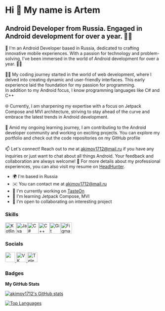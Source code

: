 Hi 👋 My name is Artem
=============================

Android Developer from Russia. Engaged in Android development for over a year. 🚀📱
-----------------------------------------------------------------------------------

👋 I'm an Android Developer based in Russia, dedicated to crafting innovative mobile experiences. With a passion for technology and problem-solving, I've been immersed in the world of Android development for over a year. 🚀📱 <br><br>👨‍💻 My coding journey started in the world of web development, where I delved into creating dynamic and user-friendly interfaces. This early experience laid the foundation for my passion for programming.<br>In addition to my Android focus, I know programming languages like C# and C++ <br><br>🌐 Currently, I am sharpening my expertise with a focus on Jetpack Compose and MVI architecture, striving to stay ahead of the curve and embrace the latest trends in Android development. <br><br>🚧 Amid my ongoing learning journey, I am contributing to the Android developer community and working on exciting projects. You can explore my portfolio and check out the code repositories on my GitHub profile <br><br>📫 Let's connect! Reach out to me at akimov1712@mail.ru if you have any inquiries or just want to chat about all things Android. Your feedback and collaboration are always welcome! 🔗 For more details about my professional experiences, you can also visit my resume on <a href="https://hh.ru/resume/c0d897c1ff0ca419990039ed1f68766431365a">HeadHunter</a>.

* 🌍  I'm based in Russia
* ✉️  You can contact me at [akimov1712@mail.ru](mailto:akimov1712@mail.ru)
* 🚀  I'm currently working on [TasteOn](http://apps.rustore.ru/app/ru.topbun.recipes)
* 🧠  I'm learning Jetpack Compose, MVI
* 🤝  I'm open to collaborating on interesting project

### Skills

<p align="left">
<a href="https://kotlinlang.org/" target="_blank" rel="noreferrer"><img src="https://raw.githubusercontent.com/danielcranney/readme-generator/main/public/icons/skills/kotlin-colored.svg" width="36" height="36" alt="Kotlin" /></a><a href="https://www.oracle.com/java/" target="_blank" rel="noreferrer"><img src="https://raw.githubusercontent.com/danielcranney/readme-generator/main/public/icons/skills/java-colored.svg" width="36" height="36" alt="Java" /></a><a href="https://docs.microsoft.com/en-us/dotnet/csharp/" target="_blank" rel="noreferrer"><img src="https://raw.githubusercontent.com/danielcranney/readme-generator/main/public/icons/skills/csharp-colored.svg" width="36" height="36" alt="C#" /></a><a href="https://docs.microsoft.com/en-us/cpp/?view=msvc-170" target="_blank" rel="noreferrer"><img src="https://raw.githubusercontent.com/danielcranney/readme-generator/main/public/icons/skills/cplusplus-colored.svg" width="36" height="36" alt="C++" /></a><a href="https://git-scm.com/" target="_blank" rel="noreferrer"><img src="https://raw.githubusercontent.com/danielcranney/readme-generator/main/public/icons/skills/git-colored.svg" width="36" height="36" alt="Git" /></a><a href="https://www.figma.com/" target="_blank" rel="noreferrer"><img src="https://raw.githubusercontent.com/danielcranney/readme-generator/main/public/icons/skills/figma-colored.svg" width="36" height="36" alt="Figma" /></a>
</p>

### Socials

<p align="left">
  <a href="https://www.github.com/akimov1712" target="_blank" rel="noreferrer">
    <picture>
      <source media="(prefers-color-scheme: dark)" srcset="https://raw.githubusercontent.com/danielcranney/readme-generator/main/public/icons/socials/github-dark.svg" />
      <source media="(prefers-color-scheme: light)" srcset="https://raw.githubusercontent.com/danielcranney/readme-generator/main/public/icons/socials/github.svg" />
      <img src="https://raw.githubusercontent.com/danielcranney/readme-generator/main/public/icons/socials/github.svg" width="32" height="32" />
    </picture>
  </a>
  <a href="https://vk.com/xh2004" target="_blank" rel="noreferrer">
    <img src="https://logospng.org/download/vk/vk-2048.png" width="32" height="32" alt="VK" />
  </a>
  <a href="https://t.me/topbuns" target="_blank" rel="noreferrer">
    <img src="https://i.ibb.co/xYz1nJq/1694940144739384-1.png" width="32" height="32" alt="Telegram" />
  </a>
</p>

### Badges

<b>My GitHub Stats</b>

<a href="http://www.github.com/akimov1712"><img src="https://github-readme-stats.vercel.app/api?username=akimov1712&show_icons=true&hide=&count_private=true&title_color=0891b2&text_color=ffffff&icon_color=0891b2&bg_color=1c1917&hide_border=true&show_icons=true" alt="akimov1712's GitHub stats" /></a>

<a href="https://github.com/akimov1712" align="left"><img src="https://github-readme-stats.vercel.app/api/top-langs/?username=akimov1712&langs_count=10&title_color=0891b2&text_color=ffffff&icon_color=0891b2&bg_color=1c1917&hide_border=true&locale=en&custom_title=Top%20%Languages" alt="Top Languages" /></a>
